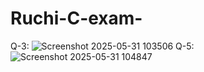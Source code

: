# Ruchi-C-exam-
Q-3:
![Screenshot 2025-05-31 103506](https://github.com/user-attachments/assets/3b4c5a2d-3032-4ac0-9407-68c1c8f1f9ad)
Q-5:
![Screenshot 2025-05-31 104847](https://github.com/user-attachments/assets/21cf4656-72f8-42c0-a8be-1042ab80427f)



